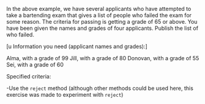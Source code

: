 In the above example, we have several applicants who have attempted to take a bartending exam that gives a
list of people who failed the exam for some reason. The criteria for passing is getting a grade of 65 or above. 
You have been given the names and grades of four applicants. Publish the list of who failed.

[u Information you need (applicant names and grades):]

Alma, with a grade of 99
Jill, with a grade of 80
Donovan, with a grade of 55
Sei, with a grade of 60

Specified criteria:

-Use the `reject` method (although other methods could be used here, this exercise was made to experiment with `reject`)

